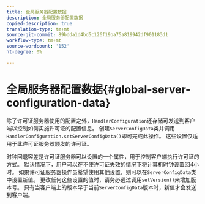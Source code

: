 ```yaml
---
title: 全局服务器配置数据
description: 全局服务器配置数据
copied-description: true
translation-type: tm+mt
source-git-commit: 89bdda1d4bd5c126f19ba75a819942df901183d1
workflow-type: tm+mt
source-wordcount: '152'
ht-degree: 0%

---
```



# 全局服务器配置数据{#global-server-configuration-data}

除了许可证服务器使用的配置之外，`HandlerConfiguration`还存储可发送到客户端以控制如何实施许可证的配置信息。 创建`ServerConfigData`类并调用`HandlerConfiguration.setServerConfigData()`即可完成此操作。 这些设置仅适用于此许可证服务器颁发的许可证。

时钟回退容差是许可证服务器可以设置的一个属性，用于控制客户端执行许可证的方式。 默认情况下，用户可以在不使许可证失效的情况下将计算机时钟设置回4小时。 如果许可证服务器操作员希望使用其他设置，则可以在`ServerConfigData`类中设置新值。 更改任何这些设置的值时，请务必通过调用`setVersion()`来增加版本号。 只有当客户端上的版本早于当前`ServerConfigData`版本时，新值才会发送到客户端。
